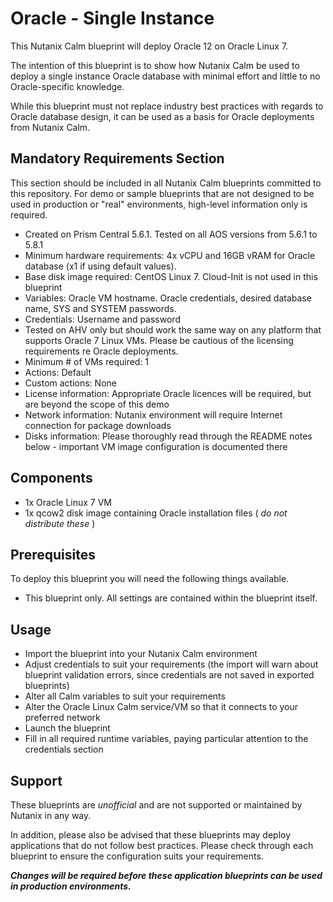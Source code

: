 # Oracle - Single Instance

This Nutanix Calm blueprint will deploy Oracle 12 on Oracle Linux 7.

The intention of this blueprint is to show how Nutanix Calm be used to deploy a single instance Oracle database with minimal effort and little to no Oracle-specific knowledge.

While this blueprint must not replace industry best practices with regards to Oracle database design, it can be used as a basis for Oracle deployments from Nutanix Calm.

## Mandatory Requirements Section

This section should be included in all Nutanix Calm blueprints committed to this repository.  For demo or sample blueprints that are not designed to be used in production or "real" environments, high-level information only is required.

- Created on Prism Central 5.6.1.  Tested on all AOS versions from 5.6.1 to 5.8.1
- Minimum hardware requirements: 4x vCPU and 16GB vRAM for Oracle database (x1 if using default values).
- Base disk image required: CentOS Linux 7.  Cloud-Init is not used in this blueprint
- Variables: Oracle VM hostname. Oracle credentials, desired database name, SYS and SYSTEM passwords.
- Credentials: Username and password
- Tested on AHV only but should work the same way on any platform that supports Oracle 7 Linux VMs.  Please be cautious of the licensing requirements re Oracle deployments.
- Minimum # of VMs required: 1
- Actions: Default
- Custom actions: None
- License information: Appropriate Oracle licences will be required, but are beyond the scope of this demo
- Network information: Nutanix environment will require Internet connection for package downloads
- Disks information: Please thoroughly read through the README notes below - important VM image configuration is documented there

## Components

- 1x Oracle Linux 7 VM
- 1x qcow2 disk image containing Oracle installation files ( *do not distribute these* )

## Prerequisites

To deploy this blueprint you will need the following things available.

- This blueprint only.  All settings are contained within the blueprint itself.

## Usage

- Import the blueprint into your Nutanix Calm environment
- Adjust credentials to suit your requirements (the import will warn about blueprint validation errors, since credentials are not saved in exported blueprints)
- Alter all Calm variables to suit your requirements
- Alter the Oracle Linux Calm service/VM so that it connects to your preferred network
- Launch the blueprint
- Fill in all required runtime variables, paying particular attention to the credentials section

## Support

These blueprints are *unofficial* and are not supported or maintained by Nutanix in any way.

In addition, please also be advised that these blueprints may deploy applications that do not follow best practices.  Please check through each blueprint to ensure the configuration suits your requirements.

***Changes will be required before these application blueprints can be used in production environments.***